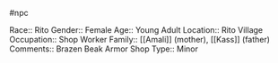 #npc 

Race:: Rito
Gender:: Female
Age:: Young Adult
Location:: Rito Village
Occupation:: Shop Worker
Family:: [[Amali]] (mother), [[Kass]] (father)
Comments:: Brazen Beak Armor Shop
Type:: Minor

